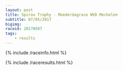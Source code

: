 ```yaml
---
layout: post
title: Spirou Trophy - Moederdagrace WVD Mechelen
subtitle: 07/05/2017
bigimg: 
raceid: 20170507
tags:
    - results
---
```


{% include /raceinfo.html %}
<!--more-->
{% include /raceresults.html %}